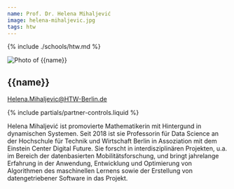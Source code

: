 ```yaml
---
name: Prof. Dr. Helena Mihaljević
image: helena-mihaljevic.jpg
tags: htw
---
```


{% include ./schools/htw.md %}

<div class="component-partner">

![Photo of {{name}}](/assets/images/{{image}})

<div>

## {{name}}

[Helena.Mihaljevic@HTW-Berlin.de](mailto:Helena.Mihaljevic@HTW-Berlin.de)

</div>

</div>
{% include partials/partner-controls.liquid %}

Helena Mihaljević ist promovierte Mathematikerin mit Hintergund in dynamischen Systemen. Seit 2018 ist sie Professorin für Data Science an der Hochschule für Technik und Wirtschaft Berlin in Assoziation mit dem Einstein Center Digital Future. Sie forscht in interdisziplinären Projekten, u.a. im Bereich der datenbasierten Mobilitätsforschung, und bringt jahrelange Erfahrung in der Anwendung, Entwicklung und Optimierung von Algorithmen des maschinellen Lernens sowie der Erstellung von datengetriebener Software in das Projekt.
